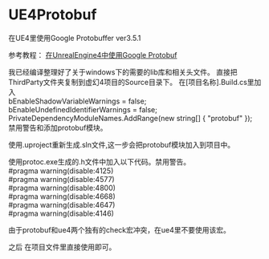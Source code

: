 # UE4Protobuf

在UE4里使用Google Protobuffer ver3.5.1

参考教程：
<a href="https://thecodeway.com/blog/?p=1394" target="_blank">在UnrealEngine4中使用Google Protobuf</a>

我已经编译整理好了关于windows下的需要的lib库和相关头文件。
直接把ThirdParty文件夹复制到虚幻4项目的Source目录下。
在[项目名称].Build.cs里加入  
bEnableShadowVariableWarnings = false;  
bEnableUndefinedIdentifierWarnings = false;  
PrivateDependencyModuleNames.AddRange(new string[] { "protobuf" });  
禁用警告和添加protobuf模块。

使用.uproject重新生成.sln文件,这一步会把protobuf模块加入到项目中。

使用protoc.exe生成的.h文件中加入以下代码。禁用警告。  
\#pragma warning(disable:4125)  
\#pragma warning(disable:4577)  
\#pragma warning(disable:4800)  
\#pragma warning(disable:4668)  
\#pragma warning(disable:4647)  
\#pragma warning(disable:4146)  

由于protobuf和ue4两个独有的check宏冲突，在ue4里不要使用该宏。

之后 在项目文件里直接使用即可。
